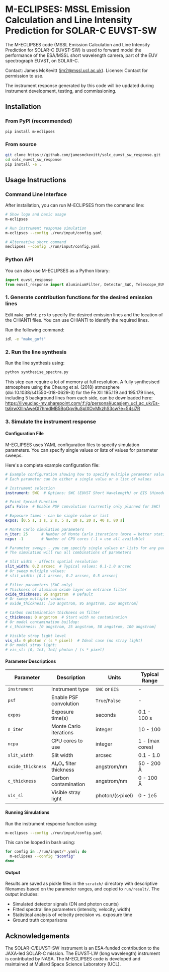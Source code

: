 # M-ECLIPSES: MSSL Emission Calculation and Line Intensity Prediction for SOLAR-C EUVST-SW

The M-ECLIPSES code (MSSL Emission Calculation and Line Intensity Prediction for SOLAR-C EUVST-SW) is used to forward model the performance of the ESA/MSSL short wavelength camera, part of the EUV spectrograph EUVST, on SOLAR-C.

Contact: James McKevitt (jm2@mssl.ucl.ac.uk). License: Contact for permission to use.

The instrument response generated by this code will be updated during instrument development, testing, and commissioning.

## Installation

### From PyPI (recommended)

```bash
pip install m-eclipses
```

### From source

```bash
git clone https://github.com/jamesmckevitt/solc_euvst_sw_response.git
cd solc_euvst_sw_response
pip install -e .
```

## Usage Instructions

### Command Line Interface

After installation, you can run M-ECLIPSES from the command line:

```bash
# Show logo and basic usage
m-eclipses

# Run instrument response simulation
m-eclipses --config ./run/input/config.yaml

# Alternative short command
meclipses --config ./run/input/config.yaml
```

### Python API

You can also use M-ECLIPSES as a Python library:

```python
import euvst_response
from euvst_response import AluminiumFilter, Detector_SWC, Telescope_EUVST
```

### 1. Generate contribution functions for the desired emission lines

Edit `make_gofnt.pro` to specify the desired emission lines and the location of the CHIANTI files. You can use CHIANTI to identify the required lines.

Run the following command:
```bash
idl -e "make_goft"
```

### 2. Run the line synthesis

Run the line synthesis using:
```bash
python synthesise_spectra.py
```

This step can require a lot of memory at full resolution. A fully synthesised atmosphere using the Cheung et al. (2018) atmosphere (doi:10.1038/s41550-018-0629-3) for the Fe XII 195.119 and 195.179 lines, including 5 background lines from each side, can be downloaded here: https://liveuclac-my.sharepoint.com/:f:/g/personal/ucasjem_ucl_ac_uk/Es-ts6rwXIlInAweGI7hmdMB5BoGqv9uSpIXOvMkzhS3cw?e=54si7R

### 3. Simulate the instrument response

#### Configuration File

M-ECLIPSES uses YAML configuration files to specify simulation parameters. You can specify single values or lists of values for parameter sweeps.

Here's a complete example configuration file:

```yaml
# Example configuration showing how to specify multiple parameter values
# Each parameter can be either a single value or a list of values

# Instrument selection
instrument: SWC  # Options: SWC (EUVST Short Wavelength) or EIS (Hinode/EIS)

# Point Spread Function
psf: False  # Enable PSF convolution (currently only planned for SWC)

# Exposure times - can be single value or list
expos: [0.5 s, 1 s, 2 s, 5 s, 10 s, 20 s, 40 s, 80 s]

# Monte Carlo simulation parameters
n_iter: 25      # Number of Monte Carlo iterations (more = better statistics)
ncpu: -1        # Number of CPU cores (-1 = use all available)

# Parameter sweeps - you can specify single values or lists for any parameter
# The simulation will run all combinations of parameters

# Slit width - affects spatial resolution
slit_width: 0.2 arcsec  # Typical values: 0.1-1.0 arcsec
# Or sweep multiple values:
# slit_width: [0.1 arcsec, 0.2 arcsec, 0.5 arcsec]

# Filter parameters (SWC only)
# Thickness of aluminum oxide layer on entrance filter
oxide_thickness: 95 angstrom  # Default
# Or sweep multiple values:
# oxide_thickness: [50 angstrom, 95 angstrom, 150 angstrom]

# Carbon contamination thickness on filter
c_thickness: 0 angstrom  # Start with no contamination
# Or model contamination buildup:
# c_thickness: [0 angstrom, 25 angstrom, 50 angstrom, 100 angstrom]

# Visible stray light level
vis_sl: 0 photon / (s * pixel)  # Ideal case (no stray light)
# Or model stray light:
# vis_sl: [0, 1e3, 1e4] photon / (s * pixel)
```

#### Parameter Descriptions

| Parameter | Description | Units | Typical Range |
|-----------|-------------|-------|---------------|
| `instrument` | Instrument type | `SWC` or `EIS` | - |
| `psf` | Enable PSF convolution | `True`/`False` | - |
| `expos` | Exposure time(s) | seconds | 0.1 - 100 s |
| `n_iter` | Monte Carlo iterations | integer | 10 - 100 |
| `ncpu` | CPU cores to use | integer | 1 - (max cores) |
| `slit_width` | Slit width | arcsec | 0.1 - 1.0 |
| `oxide_thickness` | Al₂O₃ filter thickness | angstrom/nm | 50 - 200 Å |
| `c_thickness` | Carbon contamination | angstrom/nm | 0 - 100 Å |
| `vis_sl` | Visible stray light | photon/(s·pixel) | 0 - 1e5 |

#### Running Simulations

Run the instrument response function using:
```bash
m-eclipses --config ./run/input/config.yaml
```

This can be looped in bash using:
```bash
for config in ./run/input/*.yaml; do
  m-eclipses --config "$config"
done
```

#### Output

Results are saved as pickle files in the `scratch/` directory with descriptive filenames based on the parameter ranges, and copied to `run/result/`. The output includes:
- Simulated detector signals (DN and photon counts)
- Fitted spectral line parameters (intensity, velocity, width)
- Statistical analysis of velocity precision vs. exposure time
- Ground truth comparisons

## Acknowledgements

The SOLAR-C/EUVST-SW instrument is an ESA-funded contribution to the JAXA-led SOLAR-C mission. The EUVST-LW (long wavelength) instrument is contributed by NASA. The M-ECLIPSES code is developed and maintained at Mullard Space Science Laboratory (UCL).